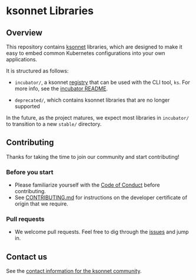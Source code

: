 # ksonnet Libraries

## Overview

This repository contains [ksonnet][1] libraries, which are designed to make it
easy to embed common Kubernetes configurations into your own applications.

It is structured as follows:

* `incubator/`, a ksonnet [registry][2] that can be used with the CLI tool, `ks`. For more info, see the [incubator README][7].

* `deprecated/`, which contains ksonnet libraries that are no longer supported

In the future, as the project matures, we expect most libraries in `incubator/`
to transition to a new `stable/` directory.

## Contributing

Thanks for taking the time to join our community and start
contributing!

### Before you start

* Please familiarize yourself with the [Code of Conduct][3] before
  contributing.
* See [CONTRIBUTING.md][4] for instructions on the developer
  certificate of origin that we require.

### Pull requests

* We welcome pull requests. Feel free to dig through the [issues][5]
  and jump in.

## Contact us

See the [contact information for the ksonnet community][6].

[1]: https://ksonnet.io
[2]: https://ksonnet.io/docs/concepts#registry
[3]: /CODE-OF-CONDUCT.md
[4]: /CONTRIBUTING.md
[5]: https://github.com/ksonnet/mixins/issues
[6]: https://github.com/ksonnet/ksonnet#contributing
[7]: /incubator/README.md
